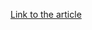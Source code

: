 [Link to the article](https://decoded.avast.io/janrubin/coviper-locking-down-computers-during-lockdown/)
